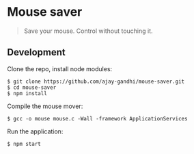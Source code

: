 # Mouse saver

> Save your mouse. Control without touching it.

## Development

Clone the repo, install node modules:

```
$ git clone https://github.com/ajay-gandhi/mouse-saver.git
$ cd mouse-saver
$ npm install
```

Compile the mouse mover:

```
$ gcc -o mouse mouse.c -Wall -framework ApplicationServices
```

Run the application:

```
$ npm start
```
